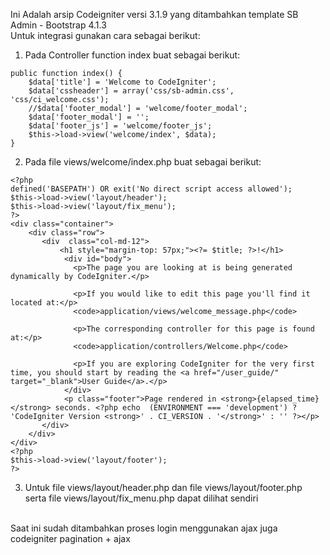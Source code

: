 Ini Adalah arsip Codeigniter versi 3.1.9 yang ditambahkan template SB Admin - Bootstrap 4.1.3 <br />
Untuk integrasi gunakan cara sebagai berikut:<br />
1. Pada Controller function index buat sebagai berikut:<br />
```
public function index() {
	$data['title'] = 'Welcome to CodeIgniter';
	$data['cssheader'] = array('css/sb-admin.css', 'css/ci_welcome.css');
	//$data['footer_modal'] = 'welcome/footer_modal';
	$data['footer_modal'] = '';
	$data['footer_js'] = 'welcome/footer_js';
	$this->load->view('welcome/index', $data);
}
```
2. Pada file views/welcome/index.php buat sebagai berikut:<br />
```
<?php
defined('BASEPATH') OR exit('No direct script access allowed');
$this->load->view('layout/header');
$this->load->view('layout/fix_menu');
?>
<div class="container">
	<div class="row">
	   <div  class="col-md-12">
	       <h1 style="margin-top: 57px;"><?= $title; ?>!</h1>
            <div id="body">
		      <p>The page you are looking at is being generated dynamically by CodeIgniter.</p>

		      <p>If you would like to edit this page you'll find it located at:</p>
		      <code>application/views/welcome_message.php</code>

		      <p>The corresponding controller for this page is found at:</p>
		      <code>application/controllers/Welcome.php</code>

		      <p>If you are exploring CodeIgniter for the very first time, you should start by reading the <a href="/user_guide/" target="_blank">User Guide</a>.</p>
            </div>
            <p class="footer">Page rendered in <strong>{elapsed_time}</strong> seconds. <?php echo  (ENVIRONMENT === 'development') ?  'CodeIgniter Version <strong>' . CI_VERSION . '</strong>' : '' ?></p>
	   </div>
	</div>
</div>
<?php
$this->load->view('layout/footer');
?>
```
3. Untuk file views/layout/header.php dan file views/layout/footer.php serta file views/layout/fix_menu.php dapat dilihat sendiri<br />
<br />
Saat ini sudah ditambahkan proses login menggunakan ajax juga codeigniter pagination + ajax
